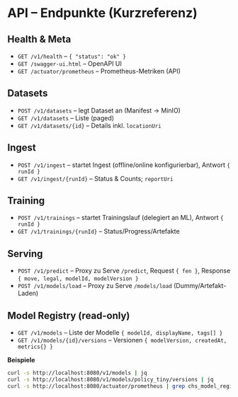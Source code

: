 # API – Endpunkte (Kurzreferenz)

## Health & Meta
- `GET /v1/health` – `{ "status": "ok" }`
- `GET /swagger-ui.html` – OpenAPI UI
- `GET /actuator/prometheus` – Prometheus-Metriken (API)

## Datasets
- `POST /v1/datasets` – legt Dataset an (Manifest → MinIO)
- `GET /v1/datasets` – Liste (paged)
- `GET /v1/datasets/{id}` – Details inkl. `locationUri`

## Ingest
- `POST /v1/ingest` – startet Ingest (offline/online konfigurierbar), Antwort `{ runId }`
- `GET /v1/ingest/{runId}` – Status & Counts; `reportUri`

## Training
- `POST /v1/trainings` – startet Trainingslauf (delegiert an ML), Antwort `{ runId }`
- `GET /v1/trainings/{runId}` – Status/Progress/Artefakte

## Serving
- `POST /v1/predict` – Proxy zu Serve `/predict`, Request `{ fen }`, Response `{ move, legal, modelId, modelVersion }`
- `POST /v1/models/load` – Proxy zu Serve `/models/load` (Dummy/Artefakt-Laden)

## Model Registry (read-only)
- `GET /v1/models` – Liste der Modelle `{ modelId, displayName, tags[] }`
- `GET /v1/models/{id}/versions` – Versionen `{ modelVersion, createdAt, metrics{} }`

**Beispiele**
```bash
curl -s http://localhost:8080/v1/models | jq
curl -s http://localhost:8080/v1/models/policy_tiny/versions | jq
curl -s http://localhost:8080/actuator/prometheus | grep chs_model_registry_requests_total | head
```
